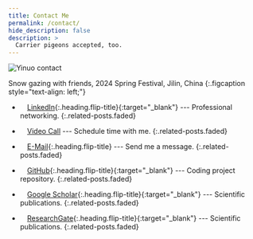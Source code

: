 ```yaml
---
title: Contact Me
permalink: /contact/
hide_description: false
description: >
  Carrier pigeons accepted, too.
---
```

<img src="/assets/img/contact/contact.jpg" alt="Yinuo contact">

Snow gazing with friends, 2024 Spring Festival, Jilin, China
{:.figcaption style="text-align: left;"}


* <i class="icomoon icon-linkedin2"></i> [LinkedIn]{:.heading.flip-title}{:target="_blank"} --- Professional networking.
{:.related-posts.faded}

<!-- Calendly link widget begin -->
* <i class="icomoon icon-bubbles"></i> <a href="#" class="heading flip-title calendly-link" onclick="openCalendlyPopup()">Video Call</a> --- Schedule time with me.
{:.related-posts.faded}
<!-- Calendly link widget end -->

* <i class="icomoon icon-mail"></i> [E-Mail]{:.heading.flip-title} --- Send me a message.
{:.related-posts.faded}

* <i class="icomoon icon-github"></i> [GitHub]{:.heading.flip-title}{:target="_blank"} --- Coding project repository.
{:.related-posts.faded}

* <i class="icomoon icon-googlescholar"></i> [Google Scholar]{:.heading.flip-title}{:target="_blank"} --- Scientific publications.
{:.related-posts.faded}

* <i class="icomoon icon-researchgate"></i> [ResearchGate]{:.heading.flip-title}{:target="_blank"} --- Scientific publications.
{:.related-posts.faded}

<!-- Calendly link widget begin -->
<link href="https://assets.calendly.com/assets/external/widget.css" rel="stylesheet">
<script src="https://assets.calendly.com/assets/external/widget.js" type="text/javascript" async></script>

<script>
  function openCalendlyPopup() {
    Calendly.initPopupWidget({url: 'https://calendly.com/christian_haller'}); return false;
  }
</script>

<style>
  .calendly-link {
	text-decoration-color: var(--accent-color-faded);
	border-color: var(--accent-color-faded);
	font-weight: var(--font-weight-heading);
	text-rendering: optimizeLegibility;
	font-family: var(--font-family-heading);
    hy-push-state a {text-decoration-style: solid;
					 ext-underline-offset: .35rem;
					 text-decoration-thickness: 2px;
					}
	hy-push-state a {color: var(--body-color);
					 transition: color 250ms, text-decoration-color 250ms, border-color 250ms;
					}
	touch-action: manipulation;
	box-sizing: border-box;
  }
</style>
<!-- Calendly link widget end -->


[LinkedIn]: https://www.linkedin.com/in/christian-haller/
[GitHub]: https://github.com/ChristianHallerX/
[ResearchGate]: https://www.researchgate.net/profile/Christian_Haller4/
[Google Scholar]: https://scholar.google.com/citations?user=4xJhLhYAAAAJ&hl
[E-Mail]: mailto:mail&#64;christianhaller.me

